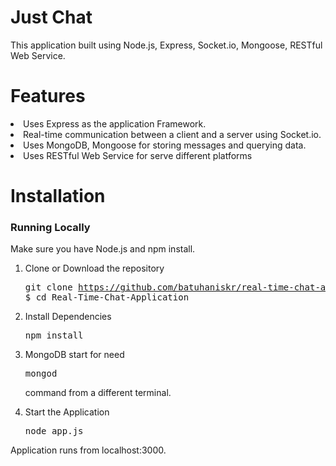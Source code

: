 # Just Chat
  This application built using Node.js, Express, Socket.io, Mongoose, RESTful Web Service.

# Features
  <li>Uses Express as the application Framework.</li> 
  <li>Real-time communication between a client and a server using Socket.io.</li>
  <li>Uses MongoDB, Mongoose  for storing messages and querying data.</li>
  <li>Uses RESTful Web Service for serve different platforms</li> 
   
# Installation

### Running Locally

Make sure you have Node.js and npm install.

  1. Clone or Download the repository 
    <pre>git clone https://github.com/batuhaniskr/real-time-chat-application.git
    $ cd Real-Time-Chat-Application</pre>
  2. Install Dependencies
      <pre>npm install</pre>
  3. MongoDB start for need <pre>mongod</pre>command  from a different terminal.
  
  4. Start the Application
     <pre>node app.js</pre>
  Application runs from localhost:3000.
